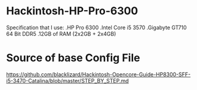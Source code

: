 # Hackintosh-HP-Pro-6300

Specification that I use:
.HP Pro 6300
.Intel Core i5 3570
.Gigabyte GT710 64 Bit DDR5
.12GB of RAM  (2x2GB + 2x4GB)

# Source of base Config File
https://github.com/blacklizard/Hackintosh-Opencore-Guide-HP8300-SFF-i5-3470-Catalina/blob/master/STEP_BY_STEP.md
